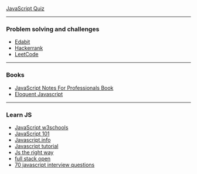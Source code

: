 
[JavaScript Quiz](https://www.w3schools.com/js/js_quiz.asp)

<hr />

### Problem solving and challenges

- [Edabit](https://edabit.com/challenges)
- [Hackerrank](https://www.hackerrank.com/contests/7days-javascript/challenges)
- [LeetCode](https://www.hackerrank.com/contests/7days-javascript/challenges)

<hr />

### Books
- [JavaScript Notes For Professionals Book](https://goalkicker.com/JavaScriptBook)
- [Eloquent Javascript](https://eloquentjavascript.net)

<hr />

### Learn JS

- [JavaScript w3schools](https://www.w3schools.com/js/)
- [JavaScript 101](https://www.kirupa.com/javascript/learn_javascript.htm)
- [Javascript.info](https://javascript.info/)
- [Javascript tutorial](https://www.javascripttutorial.net/)
- [Js the right way](https://jstherightway.org/)
- [full stack open](https://fullstackopen.com/en/)
- [70 javascript interview questions](https://dev.to/macmacky/70-javascript-interview-questions-5gfi)
